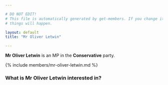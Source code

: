 ```yaml
---

# DO NOT EDIT!
# This file is automatically generated by get-members. If you change it, bad
# things will happen.

layout: default
title: "Mr Oliver Letwin"

---
```


**Mr Oliver Letwin** is an MP in the **Conservative** party.

{% include members/mr-oliver-letwin.md %}

### What is Mr Oliver Letwin interested in?


